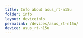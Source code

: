 ```yaml
---
title: Info about asus_rt-n15u
folder: info
layout: deviceinfo
permalink: /devices/asus_rt-n15u/
device: asus_rt-n15u
---
```

